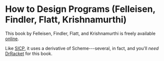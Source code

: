 # How to Design Programs (Felleisen, Findler, Flatt, Krishnamurthi)
This book by Felleisen, Findler, Flatt, and Krishnamurthi is freely available [online](https://htdp.org/2023-8-14/Book/index.html).

Like [SICP](SICP.md), it uses a derivative of Scheme---several, in fact, and you'll *need* [DrRacket](https://racket-lang.org) for this book.
